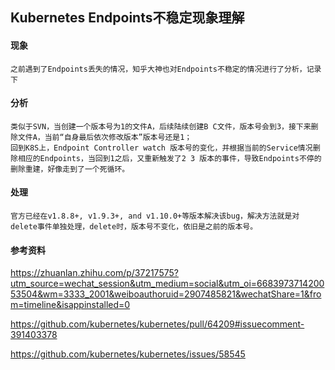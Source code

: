 ## Kubernetes Endpoints不稳定现象理解

#### 现象

```
之前遇到了Endpoints丢失的情况，知乎大神也对Endpoints不稳定的情况进行了分析，记录下
```

#### 分析

```
类似于SVN，当创建一个版本号为1的文件A，后续陆续创建B C文件，版本号会到3，接下来删除文件A，当前“自身最后依次修改版本”版本号还是1；
回到K8S上，Endpoint Controller watch 版本号的变化，并根据当前的Service情况删除相应的Endpoints，当回到1之后，又重新触发了2 3 版本的事件，导致Endpoints不停的删除重建，好像走到了一个死循环。
```

#### 处理

```
官方已经在v1.8.8+, v1.9.3+, and v1.10.0+等版本解决该bug，解决方法就是对delete事件单独处理，delete时，版本号不变化，依旧是之前的版本号。
```

#### 参考资料

https://zhuanlan.zhihu.com/p/37217575?utm_source=wechat_session&utm_medium=social&utm_oi=668397371420053504&wm=3333_2001&weiboauthoruid=2907485821&wechatShare=1&from=timeline&isappinstalled=0

https://github.com/kubernetes/kubernetes/pull/64209#issuecomment-391403378

https://github.com/kubernetes/kubernetes/issues/58545